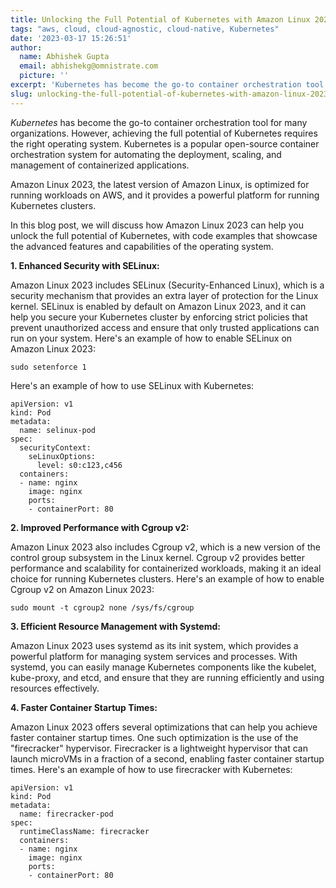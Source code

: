 ```yaml
---
title: Unlocking the Full Potential of Kubernetes with Amazon Linux 2023
tags: "aws, cloud, cloud-agnostic, cloud-native, Kubernetes"
date: '2023-03-17 15:26:51'
author:
  name: Abhishek Gupta
  email: abhishekg@omnistrate.com
  picture: ''
excerpt: 'Kubernetes has become the go-to container orchestration tool for many organizations. However, achieving the full potential of Kubernetes requires the right operating system.'
slug: unlocking-the-full-potential-of-kubernetes-with-amazon-linux-2023
---
```


*Kubernetes* has become the go-to container orchestration tool for many organizations. However, achieving the full potential of Kubernetes requires the right operating system. 
Kubernetes is a popular open-source container orchestration system for automating the deployment, scaling, and management of containerized applications. 

Amazon Linux 2023, the latest version of Amazon Linux, is optimized for running workloads on AWS, and it provides a powerful platform for running Kubernetes clusters. 

In this blog post, we will discuss how Amazon Linux 2023 can help you unlock the full potential of Kubernetes, with code examples that showcase the advanced features and capabilities of the operating system.

**1. Enhanced Security with SELinux:**

Amazon Linux 2023 includes SELinux (Security-Enhanced Linux), which is a security mechanism that provides an extra layer of protection for the Linux kernel. SELinux is enabled by default on Amazon Linux 2023, and it can help you secure your Kubernetes cluster by enforcing strict policies that prevent unauthorized access and ensure that only trusted applications can run on your system. Here's an example of how to enable SELinux on Amazon Linux 2023:

    sudo setenforce 1

Here's an example of how to use SELinux with Kubernetes:

    apiVersion: v1
    kind: Pod
    metadata:
      name: selinux-pod
    spec:
      securityContext:
        seLinuxOptions:
          level: s0:c123,c456
      containers:
      - name: nginx
        image: nginx
        ports:
        - containerPort: 80


**2. Improved Performance with Cgroup v2:**

Amazon Linux 2023 also includes Cgroup v2, which is a new version of the control group subsystem in the Linux kernel. Cgroup v2 provides better performance and scalability for containerized workloads, making it an ideal choice for running Kubernetes clusters. Here's an example of how to enable Cgroup v2 on Amazon Linux 2023:

    sudo mount -t cgroup2 none /sys/fs/cgroup


**3. Efficient Resource Management with Systemd:**

Amazon Linux 2023 uses systemd as its init system, which provides a powerful platform for managing system services and processes. With systemd, you can easily manage Kubernetes components like the kubelet, kube-proxy, and etcd, and ensure that they are running efficiently and using resources effectively. 

**4. Faster Container Startup Times:**

Amazon Linux 2023 offers several optimizations that can help you achieve faster container startup times. One such optimization is the use of the "firecracker" hypervisor. Firecracker is a lightweight hypervisor that can launch microVMs in a fraction of a second, enabling faster container startup times. Here's an example of how to use firecracker with Kubernetes:

    apiVersion: v1
    kind: Pod
    metadata:
      name: firecracker-pod
    spec:
      runtimeClassName: firecracker
      containers:
      - name: nginx
        image: nginx
        ports:
        - containerPort: 80


